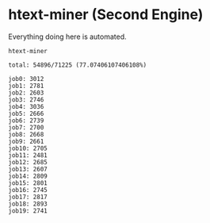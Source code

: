 # htext-miner (Second Engine)

Everything doing here is automated.

```
htext-miner

total: 54896/71225 (77.07406107406108%)

job0: 3012
job1: 2781
job2: 2603
job3: 2746
job4: 3036
job5: 2666
job6: 2739
job7: 2700
job8: 2668
job9: 2661
job10: 2705
job11: 2481
job12: 2685
job13: 2607
job14: 2809
job15: 2801
job16: 2745
job17: 2817
job18: 2893
job19: 2741
```